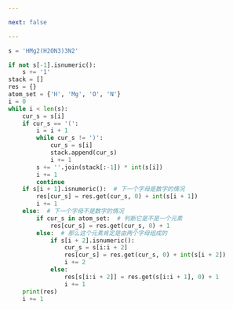 ```yaml
---

next: false

---
```




<BlogInfo id="1318" title="94.统计分子中的原子个数" author="白日梦想猿" pv=0 read_times=0 pre_cost_time="0分46秒" category="leetcode" tag_list="['leetcode']" create_time="2022.05.13 20:11:38" update_time="2022.07.21 09:50:27" />

```python
s = 'HMg2(H2ON3)3N2'

if not s[-1].isnumeric():
    s += '1'
stack = []
res = {}
atom_set = {'H', 'Mg', 'O', 'N'}
i = 0
while i < len(s):
    cur_s = s[i]
    if cur_s == '(':
        i = i + 1
        while cur_s != ')':
            cur_s = s[i]
            stack.append(cur_s)
            i += 1
        s += ''.join(stack[:-1]) * int(s[i])
        i += 1
        continue
    if s[i + 1].isnumeric():  # 下一个字母是数字的情况
        res[cur_s] = res.get(cur_s, 0) + int(s[i + 1])
        i += 1
    else:  # 下一个字母不是数字的情况
        if cur_s in atom_set:  # 判断它是不是一个元素
            res[cur_s] = res.get(cur_s, 0) + 1
        else:  # 那么这个元素肯定是由两个字母组成的
            if s[i + 2].isnumeric():
                cur_s = s[i:i + 2]
                res[cur_s] = res.get(cur_s, 0) + int(s[i + 2])
                i += 2
            else:
                res[s[i:i + 2]] = res.get(s[i:i + 1], 0) + 1
                i += 1
    print(res)
    i += 1



```



<ActionBox />
